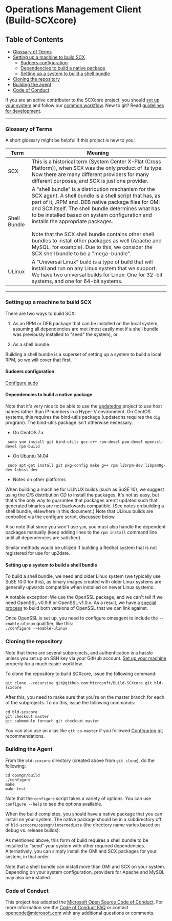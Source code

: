 # Operations Management Client (Build-SCXcore)

## Table of Contents
- [Glossary of Terms](#glossary-of-terms)
- [Setting up a machine to build SCX](#setting-up-a-machine-to-build-scx)
  - [Sudoers configuration](#sudoers-configuration)
  - [Dependencies to build a native package](#dependencies-to-build-a-native-package)
  - [Setting up a system to build a shell bundle](#setting-up-a-system-to-build-a-shell-bundle)
- [Cloning the repository](#cloning-the-repository)
- [Building the agent](#building-the-agent)
- [Code of Conduct](#code-of-conduct)

If you are an active contributor to the SCXcore project, you should
[set up your system](https://github.com/Microsoft/ostc-docs/blob/master/setup-git.md)
and follow our [common workflow](https://github.com/Microsoft/ostc-docs/blob/master/workflow-workflow.md).
New to git? Read [guidelines for development](https://github.com/Microsoft/ostc-docs/blob/master/setup-rules.md).

-----

### Glossary of Terms 

A short glossary might be helpful if this project is new to you:

Term | Meaning
---- | -------
SCX | This is a historical term (System Center X-Plat (Cross Platform)), when SCX was the only product of its type. Now there are many different providers for many different purposes, and SCX is just one provider.
Shell Bundle | A "shell bundle" is a distribution mechanism for the SCX agent. A shell bundle is a shell script that has, as part of it, .RPM and .DEB native package files for OMI and SCX itself. The shell bundle determines what has to be installed based on system configuration and installs the appropriate packages.<br><br>Note that the SCX shell bundle contains other shell bundles to install other packages as well (Apache and MySQL, for example). Due to this, we consider the SCX shell bundle to be a "mega-bundle".
ULinux | A "Universal Linux" build is a type of build that will install and run on any Linux system that we support. We have two universal builds for Linux: One for 32-bit systems, and one for 64-bit systems.

-----

### Setting up a machine to build SCX

There are two ways to build SCX:

1. As an RPM or DEB package that can be installed on the local system,
assuming all dependencies are met (most easily met if a shell bundle
was previously installed to "seed" the system), or

2. As a shell bundle.

Building a shell bundle is a superset of setting up a system to build a local RPM, so we will cover that first.

#### Sudoers configuration

[Configure sudo](https://github.com/Microsoft/ostc-docs/blob/master/setup-build.md)

#### Dependencies to build a native package

Note that it's very nice to be able to use the [updatedns](https://github.com/jeffaco/msft-updatedns) project to use host names
rather than IP numbers in a Hyper-V environment. On CentOS systems,
this requires the bind-utils package (updatedns requires the `dig`
program). The bind-utils package isn't otherwise necessary.

- On CentOS 7.x
```
 sudo yum install git bind-utils gcc-c++ rpm-devel pam-devel openssl-devel rpm-build
```
- On Ubuntu 14.04
```
 sudo apt-get install git pkg-config make g++ rpm librpm-dev libpam0g-dev libssl-dev
```

- Notes on other platforms

 When building a machine for ULINUX builds (such as SuSE 10), we
 suggest using the O/S distribution CD to install the packages. It's
 not as easy, but that's the only way to guarantee that packages
 aren't updated such that generated binaries are not backwards
 compatible. (See notes on building a shell bundle, elsewhere in this
 document.) Note that ULinux builds are controlled via the configure
 script, discussed below.

 Also note that since you won't use `yum`, you must also handle the dependent
 packages manually (keep adding lines to the `rpm install` command line until
 all dependencies are satisfied).

 Similar methods would be utilized if building a Redhat system that is not
 registered for use for up2date.

#### Setting up a system to build a shell bundle

To build a shell bundle, we need and older Linux system (we typically use
SuSE 10.0 for this), as binary images created with older Linux systems
are generally upwards compatible when installed on newer Linux systems.

A notable exception: We use the OpenSSL package, and we can't tell if
we need OpenSSL v0.9.8 or OpenSSL v1.0.x. As a result, we have a [special process](https://github.com/Microsoft/ostc-openssl/blob/master/README.md) to build both versions of OpenSSL that we can link against.

Once OpenSSL is set up, you need to configure omsagent to include the
```--enable-ulinux``` qualifier, like this:<br>```./configure --enable-ulinux``` 

### Cloning the repository

Note that there are several subprojects, and authentication is a hassle
unless you set up an SSH key via your GitHub account. [Set up your machine](https://github.com/Microsoft/ostc-docs/blob/master/setup-git.md) properly for a much easier workflow.

To clone the repository to build SCXcore, issue the following command:

```
git clone --recursive git@github.com:Microsoft/Build-SCXcore.git bld-scxcore
```

After this, you need to make sure that you're on the master branch for each
of the subprojects. To do this, issue the following commands:

```
cd bld-scxcore
git checkout master
git submodule foreach git checkout master
```

You can also use an alias like ```git co-master``` if you followed 
[Configuring git](https://github.com/Microsoft/ostc-docs/blob/master/setup-git.md)
recommendations.


### Building the Agent

From the `bld-scxcore` directory (created above from `git clone`), do the
following:

```
cd opsmgr/build
./configure
make
make test
```

Note that the ```configure``` script takes a variety of options. You
can use ```configure --help``` to see the options available.

When the build completes, you should have a native package that you
can install on your system. The native package should be in a
subdirectory off of `bld-scxcore/opsmgr/intermediate` (the directory
name varies based on debug vs. release builds).

As mentioned above, this form of build requires a shell bundle to be
installed to "seed" your system with other required dependencies.
Alternatively, you can simply install the OMI and SCX packages for
your system, in that order.

Note that a shell bundle can install more than OMI and SCX on your
system. Depending on your system configuration, providers for Apache
and MySQL may also be installed.

### Code of Conduct

This project has adopted the [Microsoft Open Source Code of Conduct](https://opensource.microsoft.com/codeofconduct/).  For more
information see the [Code of Conduct FAQ](https://opensource.microsoft.com/codeofconduct/faq/) or contact
[opencode@microsoft.com](mailto:opencode@microsoft.com) with any
additional questions or comments.
